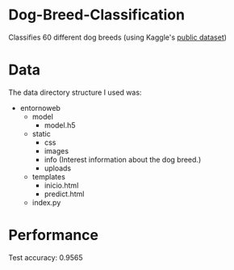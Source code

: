 # Dog-Breed-Classification

Classifies 60 different dog breeds (using Kaggle's [public dataset](https://www.kaggle.com/miljan/stanford-dogs-dataset-traintest))

# Data 

The data directory structure I used was:

* entornoweb
  * model
    * model.h5
  * static
    * css
    * images
    * info (Interest information about the dog breed.)
    * uploads
  * templates
    * inicio.html
    * predict.html
  * index.py

# Performance
Test accuracy: 0.9565

